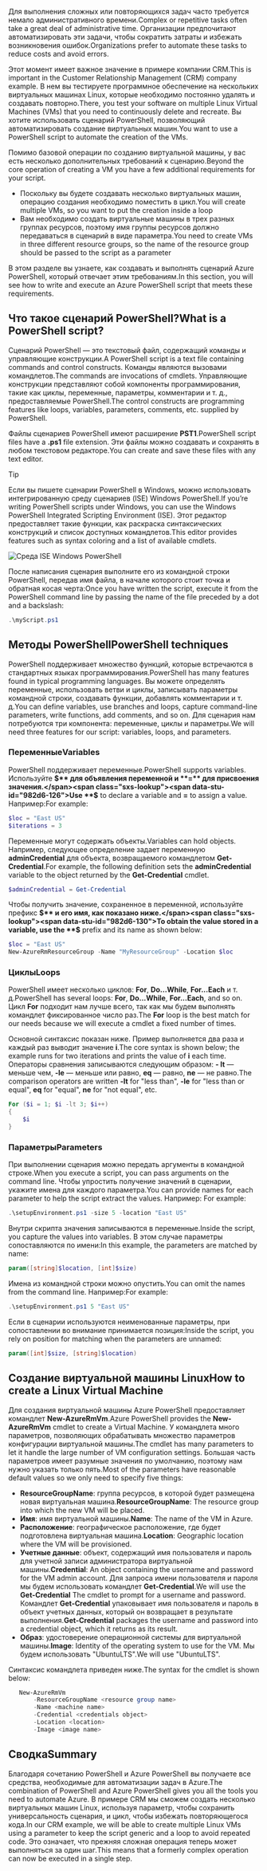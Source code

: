 <span data-ttu-id="982d6-101">Для выполнения сложных или повторяющихся задач часто требуется немало административного времени.</span><span class="sxs-lookup"><span data-stu-id="982d6-101">Complex or repetitive tasks often take a great deal of administrative time.</span></span> <span data-ttu-id="982d6-102">Организации предпочитают автоматизировать эти задачи, чтобы сократить затраты и избежать возникновения ошибок.</span><span class="sxs-lookup"><span data-stu-id="982d6-102">Organizations prefer to automate these tasks to reduce costs and avoid errors.</span></span>

<span data-ttu-id="982d6-103">Этот момент имеет важное значение в примере компании CRM.</span><span class="sxs-lookup"><span data-stu-id="982d6-103">This is important in the Customer Relationship Management (CRM) company example.</span></span> <span data-ttu-id="982d6-104">В нем вы тестируете программное обеспечение на нескольких виртуальных машинах Linux, которые необходимо постоянно удалять и создавать повторно.</span><span class="sxs-lookup"><span data-stu-id="982d6-104">There, you test your software on multiple Linux Virtual Machines (VMs) that you need to continuously delete and recreate.</span></span> <span data-ttu-id="982d6-105">Вы хотите использовать сценарий PowerShell, позволяющий автоматизировать создание виртуальных машин.</span><span class="sxs-lookup"><span data-stu-id="982d6-105">You want to use a PowerShell script to automate the creation of the VMs.</span></span>

<span data-ttu-id="982d6-106">Помимо базовой операции по созданию виртуальной машины, у вас есть несколько дополнительных требований к сценарию.</span><span class="sxs-lookup"><span data-stu-id="982d6-106">Beyond the core operation of creating a VM you have a few additional requirements for your script.</span></span> 
- <span data-ttu-id="982d6-107">Поскольку вы будете создавать несколько виртуальных машин, операцию создания необходимо поместить в цикл.</span><span class="sxs-lookup"><span data-stu-id="982d6-107">You will create multiple VMs, so you want to put the creation inside a loop</span></span>
- <span data-ttu-id="982d6-108">Вам необходимо создать виртуальные машины в трех разных группах ресурсов, поэтому имя группы ресурсов должно передаваться в сценарий в виде параметра.</span><span class="sxs-lookup"><span data-stu-id="982d6-108">You need to create VMs in three different resource groups, so the name of the resource group should be passed to the script as a parameter</span></span>

<span data-ttu-id="982d6-109">В этом разделе вы узнаете, как создавать и выполнять сценарий Azure PowerShell, который отвечает этим требованиям.</span><span class="sxs-lookup"><span data-stu-id="982d6-109">In this section, you will see how to write and execute an Azure PowerShell script that meets these requirements.</span></span>

## <a name="what-is-a-powershell-script"></a><span data-ttu-id="982d6-110">Что такое сценарий PowerShell?</span><span class="sxs-lookup"><span data-stu-id="982d6-110">What is a PowerShell script?</span></span>
<span data-ttu-id="982d6-111">Сценарий PowerShell — это текстовый файл, содержащий команды и управляющие конструкции.</span><span class="sxs-lookup"><span data-stu-id="982d6-111">A PowerShell script is a text file containing commands and control constructs.</span></span> <span data-ttu-id="982d6-112">Команды являются вызовами командлетов.</span><span class="sxs-lookup"><span data-stu-id="982d6-112">The commands are invocations of cmdlets.</span></span> <span data-ttu-id="982d6-113">Управляющие конструкции представляют собой компоненты программирования, такие как циклы, переменные, параметры, комментарии и т. д., предоставляемые PowerShell.</span><span class="sxs-lookup"><span data-stu-id="982d6-113">The control constructs are programming features like loops, variables, parameters, comments, etc. supplied by PowerShell.</span></span>

<span data-ttu-id="982d6-114">Файлы сценариев PowerShell имеют расширение **PST1**.</span><span class="sxs-lookup"><span data-stu-id="982d6-114">PowerShell script files have a **.ps1** file extension.</span></span> <span data-ttu-id="982d6-115">Эти файлы можно создавать и сохранять в любом текстовом редакторе.</span><span class="sxs-lookup"><span data-stu-id="982d6-115">You can create and save these files with any text editor.</span></span> 

> [!TIP]
> <span data-ttu-id="982d6-116">Если вы пишете сценарии PowerShell в Windows, можно использовать интегрированную среду сценариев (ISE) Windows PowerShell.</span><span class="sxs-lookup"><span data-stu-id="982d6-116">If you’re writing PowerShell scripts under Windows, you can use the Windows PowerShell Integrated Scripting Environment (ISE).</span></span> <span data-ttu-id="982d6-117">Этот редактор предоставляет такие функции, как раскраска синтаксических конструкций и список доступных командлетов.</span><span class="sxs-lookup"><span data-stu-id="982d6-117">This editor provides features such as syntax coloring and a list of available cmdlets.</span></span>
>
>![Среда ISE Windows PowerShell](../media-drafts/7-windows-powershell-ise-screenshot.png)

<span data-ttu-id="982d6-119">После написания сценария выполните его из командной строки PowerShell, передав имя файла, в начале которого стоит точка и обратная косая черта:</span><span class="sxs-lookup"><span data-stu-id="982d6-119">Once you have written the script, execute it from the PowerShell command line by passing the name of the file preceded by a dot and a backslash:</span></span>

```powershell
.\myScript.ps1
```

## <a name="powershell-techniques"></a><span data-ttu-id="982d6-120">Методы PowerShell</span><span class="sxs-lookup"><span data-stu-id="982d6-120">PowerShell techniques</span></span>
<span data-ttu-id="982d6-121">PowerShell поддерживает множество функций, которые встречаются в стандартных языках программирования.</span><span class="sxs-lookup"><span data-stu-id="982d6-121">PowerShell has many features found in typical programming languages.</span></span> <span data-ttu-id="982d6-122">Вы можете определять переменные, использовать ветви и циклы, записывать параметры командной строки, создавать функции, добавлять комментарии и т. д.</span><span class="sxs-lookup"><span data-stu-id="982d6-122">You can define variables, use branches and loops, capture command-line parameters, write functions, add comments, and so on.</span></span> <span data-ttu-id="982d6-123">Для сценария нам потребуются три компонента: переменные, циклы и параметры.</span><span class="sxs-lookup"><span data-stu-id="982d6-123">We will need three features for our script: variables, loops, and parameters.</span></span>

### <a name="variables"></a><span data-ttu-id="982d6-124">Переменные</span><span class="sxs-lookup"><span data-stu-id="982d6-124">Variables</span></span>
<span data-ttu-id="982d6-125">PowerShell поддерживает переменные.</span><span class="sxs-lookup"><span data-stu-id="982d6-125">PowerShell supports variables.</span></span> <span data-ttu-id="982d6-126">Используйте **$** для объявления переменной и **=** для присвоения значения.</span><span class="sxs-lookup"><span data-stu-id="982d6-126">Use **$** to declare a variable and **=** to assign a value.</span></span> <span data-ttu-id="982d6-127">Например:</span><span class="sxs-lookup"><span data-stu-id="982d6-127">For example:</span></span>

```powershell
$loc = "East US"
$iterations = 3
```

<span data-ttu-id="982d6-128">Переменные могут содержать объекты.</span><span class="sxs-lookup"><span data-stu-id="982d6-128">Variables can hold objects.</span></span> <span data-ttu-id="982d6-129">Например, следующее определение задает переменную **adminCredential** для объекта, возвращаемого командлетом **Get-Credential**.</span><span class="sxs-lookup"><span data-stu-id="982d6-129">For example, the following definition sets the **adminCredential** variable to the object returned by the **Get-Credential** cmdlet.</span></span>

```powershell
$adminCredential = Get-Credential
```

<span data-ttu-id="982d6-130">Чтобы получить значение, сохраненное в переменной, используйте префикс **$** и его имя, как показано ниже.</span><span class="sxs-lookup"><span data-stu-id="982d6-130">To obtain the value stored in a variable, use the **$** prefix and its name as shown below:</span></span> 

```powershell
$loc = "East US"
New-AzureRmResourceGroup -Name "MyResourceGroup" -Location $loc
```

### <a name="loops"></a><span data-ttu-id="982d6-131">Циклы</span><span class="sxs-lookup"><span data-stu-id="982d6-131">Loops</span></span>
<span data-ttu-id="982d6-132">PowerShell имеет несколько циклов: **For**, **Do...While**, **For...Each** и т. д.</span><span class="sxs-lookup"><span data-stu-id="982d6-132">PowerShell has several loops: **For**, **Do...While**, **For...Each**, and so on.</span></span> <span data-ttu-id="982d6-133">Цикл **For** подходит нам лучше всего, так как мы будем выполнять командлет фиксированное число раз.</span><span class="sxs-lookup"><span data-stu-id="982d6-133">The **For** loop is the best match for our needs because we will execute a cmdlet a fixed number of times.</span></span>

<span data-ttu-id="982d6-134">Основной синтаксис показан ниже. Пример выполняется два раза и каждый раз выводит значение **i**.</span><span class="sxs-lookup"><span data-stu-id="982d6-134">The core syntax is shown below; the example runs for two iterations and prints the value of **i** each time.</span></span> <span data-ttu-id="982d6-135">Операторы сравнения записываются следующим образом: **- lt** — меньше чем, **-le** — меньше или равно, **eq** — равно, **ne** — не равно.</span><span class="sxs-lookup"><span data-stu-id="982d6-135">The comparison operators are written **-lt** for "less than", **-le** for "less than or equal", **eq** for "equal", **ne** for "not equal", etc.</span></span>

```powershell
For ($i = 1; $i -lt 3; $i++)
{
    $i
}
```

### <a name="parameters"></a><span data-ttu-id="982d6-136">Параметры</span><span class="sxs-lookup"><span data-stu-id="982d6-136">Parameters</span></span>
<span data-ttu-id="982d6-137">При выполнении сценария можно передать аргументы в командной строке.</span><span class="sxs-lookup"><span data-stu-id="982d6-137">When you execute a script, you can pass arguments on the command line.</span></span> <span data-ttu-id="982d6-138">Чтобы упростить получение значений в сценарии, укажите имена для каждого параметра.</span><span class="sxs-lookup"><span data-stu-id="982d6-138">You can provide names for each parameter to help the script extract the values.</span></span> <span data-ttu-id="982d6-139">Например: </span><span class="sxs-lookup"><span data-stu-id="982d6-139">For example:</span></span>

```powershell
.\setupEnvironment.ps1 -size 5 -location "East US"
```

<span data-ttu-id="982d6-140">Внутри скрипта значения записываются в переменные.</span><span class="sxs-lookup"><span data-stu-id="982d6-140">Inside the script, you capture the values into variables.</span></span> <span data-ttu-id="982d6-141">В этом случае параметры сопоставляются по имени:</span><span class="sxs-lookup"><span data-stu-id="982d6-141">In this example, the parameters are matched by name:</span></span>

```powershell
param([string]$location, [int]$size)
```

<span data-ttu-id="982d6-142">Имена из командной строки можно опустить.</span><span class="sxs-lookup"><span data-stu-id="982d6-142">You can omit the names from the command line.</span></span> <span data-ttu-id="982d6-143">Например:</span><span class="sxs-lookup"><span data-stu-id="982d6-143">For example:</span></span>

```powershell
.\setupEnvironment.ps1 5 "East US"
```

<span data-ttu-id="982d6-144">Если в сценарии используются неименованные параметры, при сопоставлении во внимание принимается позиция:</span><span class="sxs-lookup"><span data-stu-id="982d6-144">Inside the script, you rely on position for matching when the parameters are unnamed:</span></span>

```powershell
param([int]$size, [string]$location)
```

## <a name="how-to-create-a-linux-virtual-machine"></a><span data-ttu-id="982d6-145">Создание виртуальной машины Linux</span><span class="sxs-lookup"><span data-stu-id="982d6-145">How to create a Linux Virtual Machine</span></span>
<span data-ttu-id="982d6-146">Для создания виртуальной машины Azure PowerShell предоставляет командлет **New-AzureRmVm**.</span><span class="sxs-lookup"><span data-stu-id="982d6-146">Azure PowerShell provides the **New-AzureRmVm** cmdlet to create a Virtual Machine.</span></span> <span data-ttu-id="982d6-147">У командлета много параметров, позволяющих обрабатывать множество параметров конфигурации виртуальной машины.</span><span class="sxs-lookup"><span data-stu-id="982d6-147">The cmdlet has many parameters to let it handle the large number of VM configuration settings.</span></span> <span data-ttu-id="982d6-148">Большая часть параметров имеет разумные значения по умолчанию, поэтому нам нужно указать только пять.</span><span class="sxs-lookup"><span data-stu-id="982d6-148">Most of the parameters have reasonable default values so we only need to specify five things:</span></span>
- <span data-ttu-id="982d6-149">**ResourceGroupName**: группа ресурсов, в которой будет размещена новая виртуальная машина.</span><span class="sxs-lookup"><span data-stu-id="982d6-149">**ResourceGroupName**: The resource group into which the new VM will be placed.</span></span>
- <span data-ttu-id="982d6-150">**Имя**: имя виртуальной машины.</span><span class="sxs-lookup"><span data-stu-id="982d6-150">**Name**: The name of the VM in Azure.</span></span>
- <span data-ttu-id="982d6-151">**Расположение**: географическое расположение, где будет подготовлена виртуальная машина.</span><span class="sxs-lookup"><span data-stu-id="982d6-151">**Location**: Geographic location where the VM will be provisioned.</span></span>
- <span data-ttu-id="982d6-152">**Учетные данные**: объект, содержащий имя пользователя и пароль для учетной записи администратора виртуальной машины.</span><span class="sxs-lookup"><span data-stu-id="982d6-152">**Credential**: An object containing the username and password for the VM admin account.</span></span> <span data-ttu-id="982d6-153">Для запроса имени пользователя и пароля мы будем использовать командлет **Get-Credential**.</span><span class="sxs-lookup"><span data-stu-id="982d6-153">We will use the **Get-Credential** The cmdlet to prompt for a username and password.</span></span> <span data-ttu-id="982d6-154">Командлет **Get-Credential** упаковывает имя пользователя и пароль в объект учетных данных, который он возвращает в результате выполнения.</span><span class="sxs-lookup"><span data-stu-id="982d6-154">**Get-Credential** packages the username and password into a credential object, which it returns as its result.</span></span>
- <span data-ttu-id="982d6-155">**Образ**: удостоверение операционной системы для виртуальной машины.</span><span class="sxs-lookup"><span data-stu-id="982d6-155">**Image**: Identity of the operating system to use for the VM.</span></span> <span data-ttu-id="982d6-156">Мы будем использовать "UbuntuLTS".</span><span class="sxs-lookup"><span data-stu-id="982d6-156">We will use "UbuntuLTS".</span></span>

<span data-ttu-id="982d6-157">Синтаксис командлета приведен ниже.</span><span class="sxs-lookup"><span data-stu-id="982d6-157">The syntax for the cmdlet is shown below:</span></span>

```powershell
   New-AzureRmVm 
       -ResourceGroupName <resource group name> 
       -Name <machine name> 
       -Credential <credentials object> 
       -Location <location> 
       -Image <image name>
```

## <a name="summary"></a><span data-ttu-id="982d6-158">Сводка</span><span class="sxs-lookup"><span data-stu-id="982d6-158">Summary</span></span>
<span data-ttu-id="982d6-159">Благодаря сочетанию PowerShell и Azure PowerShell вы получаете все средства, необходимые для автоматизации задач в Azure.</span><span class="sxs-lookup"><span data-stu-id="982d6-159">The combination of PowerShell and Azure PowerShell gives you all the tools you need to automate Azure.</span></span> <span data-ttu-id="982d6-160">В примере CRM мы сможем создать несколько виртуальных машин Linux, используя параметр, чтобы сохранить универсальность сценария, и цикл, чтобы избежать повторяющегося кода.</span><span class="sxs-lookup"><span data-stu-id="982d6-160">In our CRM example, we will be able to create multiple Linux VMs using a parameter to keep the script generic and a loop to avoid repeated code.</span></span> <span data-ttu-id="982d6-161">Это означает, что прежняя сложная операция теперь может выполняться за один шаг.</span><span class="sxs-lookup"><span data-stu-id="982d6-161">This means that a formerly complex operation can now be executed in a single step.</span></span>